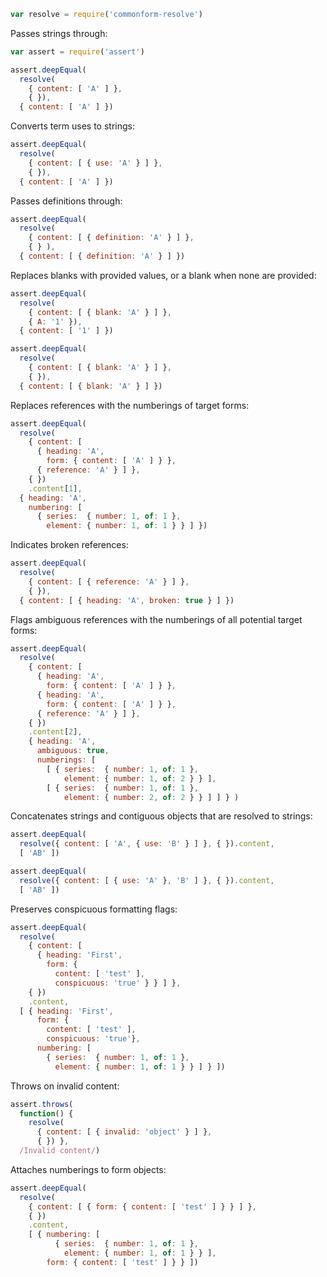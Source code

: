 ```javascript
var resolve = require('commonform-resolve')
```

Passes strings through:

```javascript
var assert = require('assert')

assert.deepEqual(
  resolve(
    { content: [ 'A' ] },
    { }),
  { content: [ 'A' ] })
```

Converts term uses to strings:

```javascript
assert.deepEqual(
  resolve(
    { content: [ { use: 'A' } ] },
    { }),
  { content: [ 'A' ] })
```

Passes definitions through:

```javascript
assert.deepEqual(
  resolve(
    { content: [ { definition: 'A' } ] },
    { } ),
  { content: [ { definition: 'A' } ] })
```

Replaces blanks with provided values, or a blank when none are provided:

```javascript
assert.deepEqual(
  resolve(
    { content: [ { blank: 'A' } ] },
    { A: '1' }),
  { content: [ '1' ] })

assert.deepEqual(
  resolve(
    { content: [ { blank: 'A' } ] },
    { }),
  { content: [ { blank: 'A' } ] })
```

Replaces references with the numberings of target forms:

```javascript
assert.deepEqual(
  resolve(
    { content: [
      { heading: 'A',
        form: { content: [ 'A' ] } },
      { reference: 'A' } ] },
    { })
    .content[1],
  { heading: 'A',
    numbering: [
      { series:  { number: 1, of: 1 },
        element: { number: 1, of: 1 } } ] })

```

Indicates broken references:

```javascript
assert.deepEqual(
  resolve(
    { content: [ { reference: 'A' } ] },
    { }),
  { content: [ { heading: 'A', broken: true } ] })

```

Flags ambiguous references with the numberings of all potential target forms:

```javascript
assert.deepEqual(
  resolve(
    { content: [
      { heading: 'A',
        form: { content: [ 'A' ] } },
      { heading: 'A',
        form: { content: [ 'A' ] } },
      { reference: 'A' } ] },
    { })
    .content[2],
    { heading: 'A',
      ambiguous: true,
      numberings: [
        [ { series:  { number: 1, of: 1 },
            element: { number: 1, of: 2 } } ],
        [ { series:  { number: 1, of: 1 },
            element: { number: 2, of: 2 } } ] ] } )

```

Concatenates strings and contiguous objects that are resolved to strings:

```javascript
assert.deepEqual(
  resolve({ content: [ 'A', { use: 'B' } ] }, { }).content,
  [ 'AB' ])

assert.deepEqual(
  resolve({ content: [ { use: 'A' }, 'B' ] }, { }).content,
  [ 'AB' ])

```

Preserves conspicuous formatting flags:

```javascript
assert.deepEqual(
  resolve(
    { content: [
      { heading: 'First',
        form: {
          content: [ 'test' ],
          conspicuous: 'true' } } ] },
    { })
    .content,
  [ { heading: 'First',
      form: {
        content: [ 'test' ],
        conspicuous: 'true'},
      numbering: [
        { series:  { number: 1, of: 1 },
          element: { number: 1, of: 1 } } ] } ])

```

Throws on invalid content:

```javascript
assert.throws(
  function() {
    resolve(
      { content: [ { invalid: 'object' } ] },
      { }) },
  /Invalid content/)
```

Attaches numberings to form objects:

```javascript
assert.deepEqual(
  resolve(
    { content: [ { form: { content: [ 'test' ] } } ] },
    { })
    .content,
    [ { numbering: [
          { series:  { number: 1, of: 1 },
            element: { number: 1, of: 1 } } ],
        form: { content: [ 'test' ] } } ])
```
